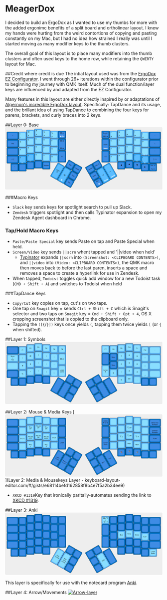 # MeagerDox
I decided to build an ErgoDox as I wanted to use my thumbs for more with the added ergonimc benefits of a split board and ortholinear layout. I knew my hands were hurting from the weird contortions of copying and pasting constantly on my Mac, but I had no idea how strained I really was until I started moving as many modifier keys to the thumb clusters.

The overall goal of this layout is to place many modifiers into the thumb clusters and often used keys to the home row, while retaining the `QWERTY` layout for Mac.

##Credit where credit is due
The intial layout used was from the [ErgoDox EZ Configurator](https://ergodox-ez.com/pages/graphical-configurator). I went through 26+ iterations within the configurator prior to beginning my journey with QMK itself. Much of the dual function/layer keys are influenced by and adapted from the EZ Configurator.

Many features in this layout are either directly inspired by or adaptations of [Algernon's incredible ErgoDox layout](https://github.com/algernon/ergodox-layout). Specifically: TapDance and its usage, and the brillant idea of using TapDance to combining the four keys for parens, brackets, and curly braces into 2 keys.

##Layer 0: Base
[![Base-layer](images/base-layer.png)](http://www.keyboard-layout-editor.com/#/gists/58a85096e0ad0f343b57ea005121b261)

###Macro Keys
* `Slack` key sends keys for spotlight search to pull up Slack.
* `Zendesk` triggers spotlight and then calls Typinator expansion to open my Zendesk Agent dashboard in Chrome.

### Tap/Hold Macro Keys
* `Paste/Paste Special` key sends Paste on tap and Paste Special when held.
* `Screen/Video` key sends `||scrn` whent tapped and '||video when held'
  - [Typinator](http://www.ergonis.com/products/typinator/) expands `||scrn` into `(Screenshot: <CLIPBOARD CONTENTS>)`, and `||video` into `(Video: <CLIPBOARD CONTENTS>)`, the QMK macro then moves back to before the last paren, inserts a space and removes a space to create a hyperlink for use in Zendesk.
* When tapped, `Todoist` toggles quick add window for a new Todoist task (`CMD + Shift + A`) and switches to Todoist when held

###TapDance Keys
* `Copy/Cut` key copies on tap, cut's on two taps.
* One tap on `Snagit` key = sends `Ctrl + Shift + C` which is Snagit's selector and two taps on `Snagit` key = `Cmd + Shift + Opt + 4`, OS X cropping screenshot that is copied to the clipboard only.
* Tapping the `([{`/`}])` keys once yields `(`, tapping them twice yields `[` (or `{` when shifted).


##Layer 1: Symbols
[![Symbol-layer](images/symbol-layer.png)](keyboard-layout-editor.com/#/gists/be9ae4b4100a41b8b942ca27a7978d68)

##Layer 2: Mouse & Media Keys
[![Mouse-layer](images/mouse-layer.png)](Layer 2: Media & Mousekeys Layer - keyboard-layout-editor.com/#/gists/e68114befd162858f8b4e7f5a2b34ee9)

* `XKCD #1319`Key that ironically paritally-automates sending the link to [XKCD #1319](https://xkcd.com/1319/).

##Layer 3: Anki
[![Anki-layer](images/anki-layer.png)](keyboard-layout-editor.com/#/gists/11bbe5e7df8672be282a83b41128920c)

This layer is specifically for use with the notecard program [Anki](ankiweb.net/about).

##Layer 4: Arrow/Movements
[![Arrow-layer](images/arrow-layer.png)](kl;kl;jk)

